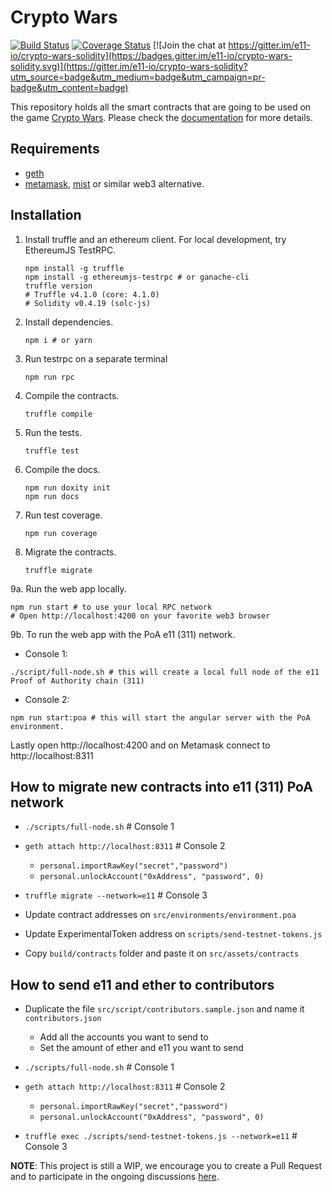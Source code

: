 # Crypto Wars

[![Build Status](https://travis-ci.org/e11-io/crypto-wars-solidity.svg?branch=master)](https://travis-ci.org/e11-io/crypto-wars-solidity)
[![Coverage Status](https://coveralls.io/repos/github/e11-io/crypto-wars-solidity/badge.svg?branch=master)](https://coveralls.io/github/e11-io/crypto-wars-solidity?branch=master)
[![Join the chat at https://gitter.im/e11-io/crypto-wars-solidity](https://badges.gitter.im/e11-io/crypto-wars-solidity.svg)](https://gitter.im/e11-io/crypto-wars-solidity?utm_source=badge&utm_medium=badge&utm_campaign=pr-badge&utm_content=badge)

This repository holds all the smart contracts that are going to be used on the game [Crypto Wars](https://cryptowars.e11.io).
Please check the [documentation](https://e11-io.github.io/crypto-wars-solidity/) for more details.

## Requirements

- [geth](https://github.com/ethereum/go-ethereum/wiki/Building-Ethereum)
- [metamask](https://metamask.io), [mist](https://github.com/ethereum/mist/releases) or similar web3 alternative.


## Installation

1. Install truffle and an ethereum client. For local development, try EthereumJS TestRPC.
    ```shell
    npm install -g truffle
    npm install -g ethereumjs-testrpc # or ganache-cli
    truffle version
    # Truffle v4.1.0 (core: 4.1.0)
    # Solidity v0.4.19 (solc-js)
    ```

2. Install dependencies.
    ```shell
    npm i # or yarn
    ```

3. Run testrpc on a separate terminal
    ```shell
    npm run rpc
    ```

4. Compile the contracts.
    ```shell
    truffle compile
    ```

5. Run the tests.
    ```shell
    truffle test
    ```

6. Compile the docs.
    ```shell
    npm run doxity init
    npm run docs
    ```

7. Run test coverage.
    ```shell
    npm run coverage
    ```

8. Migrate the contracts.
    ```shell
    truffle migrate
    ```

9a. Run the web app locally.
  ```shell
  npm run start # to use your local RPC network
  # Open http://localhost:4200 on your favorite web3 browser
  ```

9b. To run the web app with the PoA e11 (311) network.

  - Console 1:
  ```shell
  ./script/full-node.sh # this will create a local full node of the e11 Proof of Authority chain (311)
  ```

  - Console 2:
  ```shell
  npm run start:poa # this will start the angular server with the PoA environment.
  ```

  Lastly open http://localhost:4200 and on Metamask connect to http://localhost:8311


## How to migrate new contracts into e11 (311) PoA network

  - `./scripts/full-node.sh` # Console 1

  - `geth attach http://localhost:8311` # Console 2
    - `personal.importRawKey("secret","password")`
    - `personal.unlockAccount("0xAddress", "password", 0)`

  - `truffle migrate --network=e11` # Console 3

  - Update contract addresses on `src/environments/environment.poa`

  - Update ExperimentalToken address on `scripts/send-testnet-tokens.js`

  - Copy `build/contracts` folder and paste it on `src/assets/contracts`

## How to send e11 and ether to contributors

  - Duplicate the file `src/script/contributors.sample.json` and name it `contributors.json`
    - Add all the accounts you want to send to
    - Set the amount of ether and e11 you want to send

  - `./scripts/full-node.sh` # Console 1

  - `geth attach http://localhost:8311` # Console 2
    - `personal.importRawKey("secret","password")`
    - `personal.unlockAccount("0xAddress", "password", 0)`

  - `truffle exec ./scripts/send-testnet-tokens.js --network=e11` # Console 3

**NOTE**: This project is still a WIP, we encourage you to create a Pull Request and to participate in the ongoing discussions [here](https://github.com/e11-io/crypto-wars-solidity/issues).
